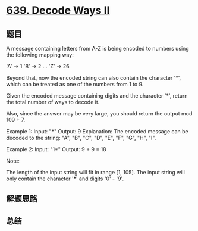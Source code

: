 # [639. Decode Ways II](https://leetcode.com/problems/decode-ways-ii/)

## 题目

        
A message containing letters from A-Z is being encoded to numbers using the following mapping way:


'A' -> 1
'B' -> 2
...
'Z' -> 26



Beyond that, now the encoded string can also contain the character '*', which can be treated as one of the numbers from 1 to 9.




Given the encoded message containing digits and the character '*', return the total number of ways to decode it.



Also, since the answer may be very large, you should return the output mod 109 + 7.


Example 1:
Input: "*"
Output: 9
Explanation: The encoded message can be decoded to the string: "A", "B", "C", "D", "E", "F", "G", "H", "I".



Example 2:
Input: "1*"
Output: 9 + 9 = 18



Note:

The length of the input string will fit in range [1, 105].
The input string will only contain the character '*' and digits '0' - '9'.


      

## 解题思路


## 总结


